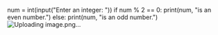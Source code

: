 num = int(input("Enter an integer: "))
if num % 2 == 0:
    print(num, "is an even number.")
else:
    print(num, "is an odd number.")
    ![Uploading image.png…]()
